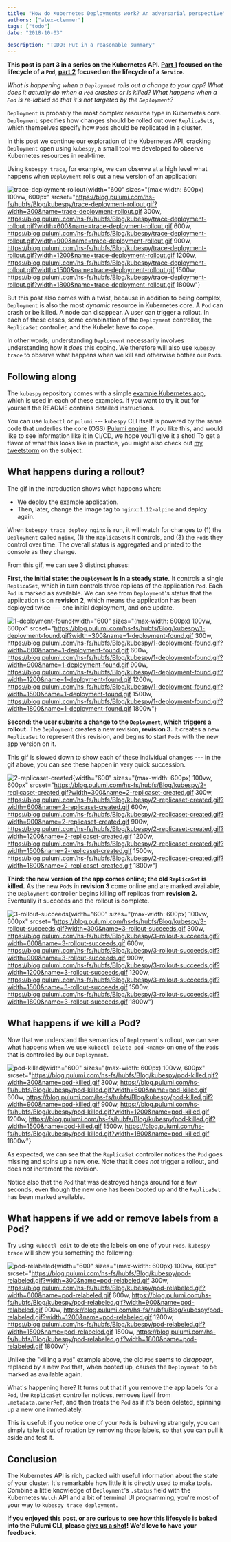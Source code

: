 ```yaml
---
title: "How do Kubernetes Deployments work? An adversarial perspective"
authors: ["alex-clemmer"]
tags: ["todo"]
date: "2018-10-03"

description: "TODO: Put in a reasonable summary"
---
```



**This post is part 3 in a series on the Kubernetes API. [Part
1](../../../com/pulumi/blog/kubespy-and-the-lifecycle-of-a-kubernetes-pod-in-four-images.html)
focused on the lifecycle of a `Pod`, [part
2](../../../com/pulumi/blog/kubespy-trace-a-real-time-view-into-the-heart-of-a-kubernetes-service.html)
focused on the lifecycle of a `Service`.**

*What is happening when a `Deployment` rolls out a change to your app?
What does it actually do when a `Pod` crashes or is killed? What happens
when a `Pod` is re-labled so that it's not targeted by the
`Deployment`?*

`Deployment` is probably the most complex resource type in Kubernetes
core. `Deployment` specifies how changes should be rolled out over
`ReplicaSet`s, which themselves specify how `Pod`s should be replicated
in a cluster.

In this post we continue our exploration of the Kubernetes API, cracking
`Deployment` open using `kubespy`, a small tool we developed to observe
Kubernetes resources in real-time.

Using `kubespy trace`, for example, we can observe at a high level what
happens when `Deployment` rolls out a new version of an application:

![trace-deployment-rollout](https://blog.pulumi.com/hs-fs/hubfs/Blog/kubespy/trace-deployment-rollout.gif?width=600&name=trace-deployment-rollout.gif){width="600"
sizes="(max-width: 600px) 100vw, 600px"
srcset="https://blog.pulumi.com/hs-fs/hubfs/Blog/kubespy/trace-deployment-rollout.gif?width=300&name=trace-deployment-rollout.gif 300w, https://blog.pulumi.com/hs-fs/hubfs/Blog/kubespy/trace-deployment-rollout.gif?width=600&name=trace-deployment-rollout.gif 600w, https://blog.pulumi.com/hs-fs/hubfs/Blog/kubespy/trace-deployment-rollout.gif?width=900&name=trace-deployment-rollout.gif 900w, https://blog.pulumi.com/hs-fs/hubfs/Blog/kubespy/trace-deployment-rollout.gif?width=1200&name=trace-deployment-rollout.gif 1200w, https://blog.pulumi.com/hs-fs/hubfs/Blog/kubespy/trace-deployment-rollout.gif?width=1500&name=trace-deployment-rollout.gif 1500w, https://blog.pulumi.com/hs-fs/hubfs/Blog/kubespy/trace-deployment-rollout.gif?width=1800&name=trace-deployment-rollout.gif 1800w"}

But this post also comes with a twist, because in addition to being
complex, `Deployment` is also the most *dynamic* resource in Kubernetes
core. A `Pod` can crash or be killed. A node can disappear. A user can
trigger a rollout. In each of these cases, some combination of the
`Deployment` controller, the `ReplicaSet` controller, and the Kubelet
have to cope.

In other words, understanding `Deployment` necessarily involves
understanding how it *does* this coping. We therefore will also use
`kubespy trace` to observe what happens when we kill and otherwise
bother our `Pod`s.

Following along
---------------

The `kubespy` repository comes with a simple [example Kubernetes
app](https://github.com/pulumi/kubespy/tree/master/examples/trivial-service-trace-example),
which is used in each of these examples. If you want to try it out for
yourself the README contains detailed instructions.

You can use `kubectl` or `pulumi` --- `kubespy` CLI itself is powered by
the same code that underlies the core (OSS) [Pulumi
engine](https://www.pulumi.com/kubernetes/). If you like this, and would
like to see information like it in CI/CD, we hope you'll give it a
shot! To get a flavor of what this looks like in practice, you might
also check out [my
tweetstorm](https://twitter.com/hausdorff_space/status/1039940379301179392)
on the subject.

What happens during a rollout?
------------------------------

The gif in the introduction shows what happens when:

-   We deploy the example application.
-   Then, later, change the image tag to `nginx:1.12-alpine` and deploy
    again.

When `kubespy trace deploy nginx` is run, it will watch for changes to
(1) the `Deployment` called `nginx`, (1) the `ReplicaSet`s it controls,
and (3) the `Pod`s they control over time. The overall status is
aggregated and printed to the console as they change.

From this gif, we can see 3 distinct phases:

**First, the initial state: the `Deployment` is in a steady state.** It
controls a single `ReplicaSet`, which in turn controls three replicas of
the application `Pod`. Each `Pod` is marked as available. We can see
from `Deployment`'s status that the application is on **revision 2**,
which means the application has been deployed twice --- one initial
deployment, and one update.

![1-deployment-found](https://blog.pulumi.com/hs-fs/hubfs/Blog/kubespy/1-deployment-found.gif?width=600&name=1-deployment-found.gif){width="600"
sizes="(max-width: 600px) 100vw, 600px"
srcset="https://blog.pulumi.com/hs-fs/hubfs/Blog/kubespy/1-deployment-found.gif?width=300&name=1-deployment-found.gif 300w, https://blog.pulumi.com/hs-fs/hubfs/Blog/kubespy/1-deployment-found.gif?width=600&name=1-deployment-found.gif 600w, https://blog.pulumi.com/hs-fs/hubfs/Blog/kubespy/1-deployment-found.gif?width=900&name=1-deployment-found.gif 900w, https://blog.pulumi.com/hs-fs/hubfs/Blog/kubespy/1-deployment-found.gif?width=1200&name=1-deployment-found.gif 1200w, https://blog.pulumi.com/hs-fs/hubfs/Blog/kubespy/1-deployment-found.gif?width=1500&name=1-deployment-found.gif 1500w, https://blog.pulumi.com/hs-fs/hubfs/Blog/kubespy/1-deployment-found.gif?width=1800&name=1-deployment-found.gif 1800w"}

**Second: the user submits a change to the `Deployment`, which triggers
a rollout.** The `Deployment` creates a new revision, **revision 3.** It
creates a new `ReplicaSet` to represent this revision, and begins to
start `Pod`s with the new app version on it.

This gif is slowed down to show each of these individual changes --- in
the gif above, you can see these happen in very quick succession.

![2-replicaset-created](https://blog.pulumi.com/hs-fs/hubfs/Blog/kubespy/2-replicaset-created.gif?width=600&name=2-replicaset-created.gif){width="600"
sizes="(max-width: 600px) 100vw, 600px"
srcset="https://blog.pulumi.com/hs-fs/hubfs/Blog/kubespy/2-replicaset-created.gif?width=300&name=2-replicaset-created.gif 300w, https://blog.pulumi.com/hs-fs/hubfs/Blog/kubespy/2-replicaset-created.gif?width=600&name=2-replicaset-created.gif 600w, https://blog.pulumi.com/hs-fs/hubfs/Blog/kubespy/2-replicaset-created.gif?width=900&name=2-replicaset-created.gif 900w, https://blog.pulumi.com/hs-fs/hubfs/Blog/kubespy/2-replicaset-created.gif?width=1200&name=2-replicaset-created.gif 1200w, https://blog.pulumi.com/hs-fs/hubfs/Blog/kubespy/2-replicaset-created.gif?width=1500&name=2-replicaset-created.gif 1500w, https://blog.pulumi.com/hs-fs/hubfs/Blog/kubespy/2-replicaset-created.gif?width=1800&name=2-replicaset-created.gif 1800w"}

**Third: the new version of the app comes online; the old `ReplicaSet`
is killed.** As the new `Pod`s in **revision 3** come online and are
marked available, the `Deployment` controller begins killing off
replicas from **revision 2.** Eventually it succeeds and the rollout is
complete.

![3-rollout-succeeds](https://blog.pulumi.com/hs-fs/hubfs/Blog/kubespy/3-rollout-succeeds.gif?width=600&name=3-rollout-succeeds.gif){width="600"
sizes="(max-width: 600px) 100vw, 600px"
srcset="https://blog.pulumi.com/hs-fs/hubfs/Blog/kubespy/3-rollout-succeeds.gif?width=300&name=3-rollout-succeeds.gif 300w, https://blog.pulumi.com/hs-fs/hubfs/Blog/kubespy/3-rollout-succeeds.gif?width=600&name=3-rollout-succeeds.gif 600w, https://blog.pulumi.com/hs-fs/hubfs/Blog/kubespy/3-rollout-succeeds.gif?width=900&name=3-rollout-succeeds.gif 900w, https://blog.pulumi.com/hs-fs/hubfs/Blog/kubespy/3-rollout-succeeds.gif?width=1200&name=3-rollout-succeeds.gif 1200w, https://blog.pulumi.com/hs-fs/hubfs/Blog/kubespy/3-rollout-succeeds.gif?width=1500&name=3-rollout-succeeds.gif 1500w, https://blog.pulumi.com/hs-fs/hubfs/Blog/kubespy/3-rollout-succeeds.gif?width=1800&name=3-rollout-succeeds.gif 1800w"}

What happens if we kill a Pod?
------------------------------

Now that we understand the semantics of `Deployment`'s rollout, we can
see what happens when we use `kubectl delete pod <name>` on one of the
`Pod`s that is controlled by our `Deployment`.

![pod-killed](https://blog.pulumi.com/hs-fs/hubfs/Blog/kubespy/pod-killed.gif?width=600&name=pod-killed.gif){width="600"
sizes="(max-width: 600px) 100vw, 600px"
srcset="https://blog.pulumi.com/hs-fs/hubfs/Blog/kubespy/pod-killed.gif?width=300&name=pod-killed.gif 300w, https://blog.pulumi.com/hs-fs/hubfs/Blog/kubespy/pod-killed.gif?width=600&name=pod-killed.gif 600w, https://blog.pulumi.com/hs-fs/hubfs/Blog/kubespy/pod-killed.gif?width=900&name=pod-killed.gif 900w, https://blog.pulumi.com/hs-fs/hubfs/Blog/kubespy/pod-killed.gif?width=1200&name=pod-killed.gif 1200w, https://blog.pulumi.com/hs-fs/hubfs/Blog/kubespy/pod-killed.gif?width=1500&name=pod-killed.gif 1500w, https://blog.pulumi.com/hs-fs/hubfs/Blog/kubespy/pod-killed.gif?width=1800&name=pod-killed.gif 1800w"}

As expected, we can see that the `ReplicaSet` controller notices the
`Pod` goes missing and spins up a new one. Note that it does *not*
trigger a rollout, and does *not* increment the revision.

Notice also that the `Pod` that was destroyed hangs around for a few
seconds, even though the new one has been booted up and the `ReplicaSet`
has been marked available.

What happens if we add or remove labels from a Pod?
---------------------------------------------------

Try using `kubectl edit` to delete the labels on one of your `Pods`.
`kubespy trace` will show you something the following:

![pod-relabeled](https://blog.pulumi.com/hs-fs/hubfs/Blog/kubespy/pod-relabeled.gif?width=600&name=pod-relabeled.gif){width="600"
sizes="(max-width: 600px) 100vw, 600px"
srcset="https://blog.pulumi.com/hs-fs/hubfs/Blog/kubespy/pod-relabeled.gif?width=300&name=pod-relabeled.gif 300w, https://blog.pulumi.com/hs-fs/hubfs/Blog/kubespy/pod-relabeled.gif?width=600&name=pod-relabeled.gif 600w, https://blog.pulumi.com/hs-fs/hubfs/Blog/kubespy/pod-relabeled.gif?width=900&name=pod-relabeled.gif 900w, https://blog.pulumi.com/hs-fs/hubfs/Blog/kubespy/pod-relabeled.gif?width=1200&name=pod-relabeled.gif 1200w, https://blog.pulumi.com/hs-fs/hubfs/Blog/kubespy/pod-relabeled.gif?width=1500&name=pod-relabeled.gif 1500w, https://blog.pulumi.com/hs-fs/hubfs/Blog/kubespy/pod-relabeled.gif?width=1800&name=pod-relabeled.gif 1800w"}

Unlike the "killing a `Pod`" example above, the old `Pod` seems to
*disappear*, replaced by a new `Pod` that, when booted up, causes the
`Deployment `to be marked as available again.

What's happening here? It turns out that if you remove the app labels
for a `Pod`, the `ReplicaSet` controller notices, removes itself from
`.metadata.ownerRef`, and then treats the `Pod` as if it's been
deleted, spinning up a new one immediately.

This is useful: if you notice one of your `Pod`s is behaving strangely,
you can simply take it out of rotation by removing those labels, so that
you can pull it aside and test it.

Conclusion
----------

The Kubernetes API is rich, packed with useful information about the
state of your cluster. It's remarkable how little it is directly used
to make tools. Combine a little knowledge of `Deployment`'s `.status`
field with the Kubernetes `Watch` API and a bit of terminal UI
programming, you're most of your way to `kubespy trace deployment`.

**If you enjoyed this post, or are curious to see how this lifecycle is
baked into the Pulumi CLI, please [give us a
shot](https://www.pulumi.com/kubernetes/)! We'd love to have your
feedback.**

